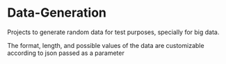 # Data-Generation
Projects to generate random data for test purposes, specially for big data.

The format, length, and possible values of the data are customizable according to json passed as a parameter 
